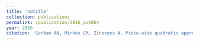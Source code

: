 ```yaml
---
title: 'notitle'
collection: publications
permalink: /publication/2016_pub064
year: 2016
citation: 'Gorban AN, Mirkes EM, Zinovyev A. Piece-wise quadratic approximations of arbitrary error functions for fast and robust machine learning. <i>Neural Netw.</i> 2016, 84:28-38.'
---
```

